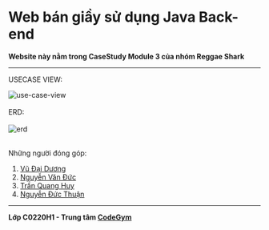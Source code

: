 # Web bán giầy sử dụng Java Back-end
**Website này nằm trong CaseStudy Module 3 của nhóm Reggae Shark**
<hr>

USECASE VIEW:

<img style="margin: 0 auto" src="https://iili.io/JG3O8X.png" alt="use-case-view">
<br>
<br>
ERD:
<br>
<br>
<img style="margin: 0 auto" alt="erd" src="https://iili.io/J1YT9j.png">
<br>
<br>

Những người đóng góp:
1. [Vũ Đại Dương](https://github.com/VuDaiDuong-c0220h1)
2. [Nguyễn Văn Đức](https://github.com/vanduc2514)
3. [Trần Quang Huy](https://github.com/huyfr)
4. [Nguyễn Đức Thuận](https://github.com/q324)

<hr>

**Lớp C0220H1 - Trung tâm [CodeGym](https://codegym.vn/)**
